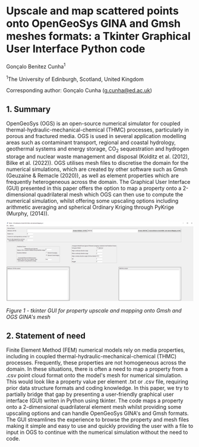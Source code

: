# Upscale and map scattered points onto OpenGeoSys GINA and Gmsh meshes formats: a Tkinter Graphical User Interface Python code

Gonçalo Benitez Cunha<sup>1</sup>

<sup>1</sup>The University of Edinburgh, Scotland, United Kingdom

Corresponding author: Gonçalo Cunha ([g.cunha@ed.ac.uk](g.cunha@ed.ac.uk))


## 1. Summary

OpenGeoSys (OGS) is an open-source numerical simulator for coupled thermal-hydraulic-mechanical-chemical (THMC) processes, particularly in porous and fractured media. OGS is used in several application modelling areas such as contaminant transport, regional and coastal hydrology, geothermal systems and energy storage, CO<sub>2</sub> sequestration and hydrogen storage and nuclear waste management and disposal (Kolditz et al. (2012), Bilke et al. (2022)). OGS utilises mesh files to discretise the domain for the numerical simulations, which are created by other software such as Gmsh (Geuzaine & Remacle (2020)), as well as element properties which are frequently heterogeneous across the domain.
The Graphical User Interface (GUI) presented in this paper offers the option to map a property onto a 2-dimensional quadrilateral mesh which OGS can then use to compute the numerical simulation, whilst offering some upscaling options including arithmetic averaging and spherical Ordinary Kriging through PyKrige (Murphy, (2014)). 

![tkinterGmshOGS-GINA_UpscaleMapping GUI](https://github.com/benitez9rh/tkinterGmshOGS-GINA_UpscaleMapping/blob/main/GUI.PNG)

*Figure 1 - tkinter GUI for property upscale and mapping onto Gmsh and  OGS GINA's mesh*

## 2. Statement of need

Finite Element Method (FEM) numerical models rely on media properties, including in coupled thermal-hydraulic-mechanical-chemical (THMC) processes. Frequently, these properties are not homogeneous across the domain. In these situations, there is often a need to map a property from a .csv point cloud format onto the model's mesh for numerical simulation. This would look like a property value per element .txt or .csv file, requiring prior data structure formats and coding knowledge.
In this paper, we try to partially bridge that gap by presenting a user-friendly graphical user interface (GUI) writen in Python using tkinter. The code maps a property onto a 2-dimensional quadrilateral element mesh whilst providing some upscaling options and can handle OpenGeoSys GINA's and Gmsh formats.
The GUI streamlines the experience to browse the property and mesh files making it simple and easy to use and quickly providing the user with a file to input in OGS to continue with the numerical simulation without the need to code.

